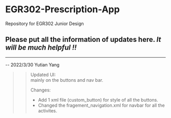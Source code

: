 # EGR302-Prescription-App
Repository for EGR302 Junior Design  

## Please put all the information of updates here. ***It will be much helpful !!***

-------------------------------------

-- 2022/3/30 Yutian Yang  

>>Updated UI:  
>>mainly on the buttons and nav bar.  
>>
>>Changes:  
>>* Add 1 xml file (custom_button) for style of all the buttons.  
>>* Changed the fragement_navigation.xml for navbar for all the activites.
